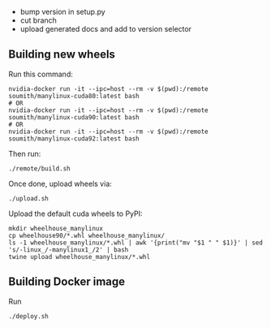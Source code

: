 - bump version in setup.py
- cut branch
- upload generated docs and add to version selector


## Building new wheels

Run this command:

```
nvidia-docker run -it --ipc=host --rm -v $(pwd):/remote soumith/manylinux-cuda80:latest bash
# OR
nvidia-docker run -it --ipc=host --rm -v $(pwd):/remote soumith/manylinux-cuda90:latest bash
# OR
nvidia-docker run -it --ipc=host --rm -v $(pwd):/remote soumith/manylinux-cuda92:latest bash
```

Then run:

```
./remote/build.sh
```

Once done, upload wheels via:

```
./upload.sh
```

Upload the default cuda wheels to PyPI:

```
mkdir wheelhouse_manylinux
cp wheelhouse90/*.whl wheelhouse_manylinux/
ls -1 wheelhouse_manylinux/*.whl | awk '{print("mv "$1 " " $1)}' | sed 's/-linux_/-manylinux1_/2' | bash
twine upload wheelhouse_manylinux/*.whl
```

## Building Docker image

Run

```
./deploy.sh
```
